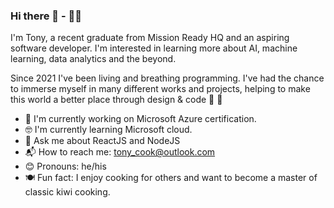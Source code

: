### Hi there 👋 - 👨‍💻

I'm Tony, a recent graduate from Mission Ready HQ and an aspiring software developer. I'm interested in learning more about AI, machine learning, data analytics and the beyond.  
  
Since 2021 I've been living and breathing programming. I've had the chance to immerse myself in many different works and projects, helping to make this world a better place through design & code 🌟 💖  
  
    
  
   * 📱  I'm currently working on Microsoft Azure certification.
   * 🤓 I'm currently learning Microsoft cloud.  
   * 💬 Ask me about ReactJS and NodeJS  
   * 📬 How to reach me: tony_cook@outlook.com  
   * 😊 Pronouns: he/his  
   * 🍽️ Fun fact: I enjoy cooking for others and want to become a master of classic kiwi cooking.  
